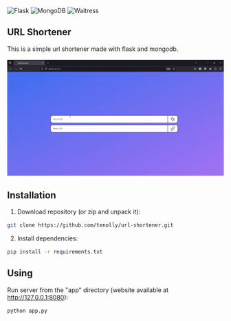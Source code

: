 ![Flask](https://img.shields.io/badge/flask-v2.3.2-blue?style=flat-square)
![MongoDB](https://img.shields.io/badge/pymongo-v4.4.1-blue?style=flat-square)
![Waitress](https://img.shields.io/badge/waitress-v2.1.2-blue?style=flat-square)

## URL Shortener
This is a simple url shortener made with flask and mongodb.\
&nbsp;\
![URL Shortener demo](demo.gif)

## Installation
1) Download repository (or zip and unpack it):
```bash
git clone https://github.com/tenolly/url-shortener.git
```
2) Install dependencies:
```bash
pip install -r requirements.txt
```

## Using
Run server from the "app" directory (website available at http://127.0.0.1:8080):
```bash
python app.py
```
